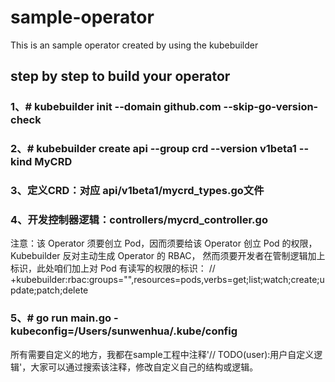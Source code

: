 # sample-operator
This is an sample operator created by using the kubebuilder

## step by step to build your operator
### 1、# kubebuilder init --domain github.com --skip-go-version-check 

### 2、# kubebuilder create api --group crd --version v1beta1 --kind MyCRD
### 3、定义CRD：对应 api/v1beta1/mycrd_types.go文件
### 4、开发控制器逻辑：controllers/mycrd_controller.go 
注意：该 Operator 须要创立 Pod，因而须要给该 Operator 创立 Pod 的权限，Kubebuilder 反对主动生成 Operator 的 RBAC，
然而须要开发者在管制逻辑加上标识，此处咱们加上对 Pod 有读写的权限的标识：
// +kubebuilder:rbac:groups="",resources=pods,verbs=get;list;watch;create;update;patch;delete
### 5、# go run main.go -kubeconfig=/Users/sunwenhua/.kube/config
所有需要自定义的地方，我都在sample工程中注释'// TODO(user):用户自定义逻辑'，大家可以通过搜索该注释，修改自定义自己的结构或逻辑。
